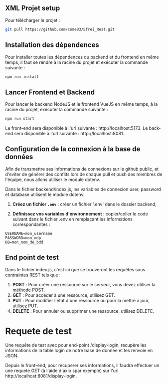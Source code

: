 ## XML Projet setup

Pour télécharger le projet :

```sh 
git pull https://github.com/come83/Efrei_Rest.git
```


## Installation des dépendences
Pour installer toutes les dépendences du backend et du frontend en même temps, il faut se rendre à la racine du projet et exécuter la commande suivante :

```sh
npm run install
```


## Lancer Frontend et Backend
Pour lancer le backend NodeJS et le frontend VueJS en même temps, à la racine du projet, exécuter la commande suivante :

```sh
npm run start
```

Le front-end sera disponible à l'url suivante : http://localhost:5173. 
Le back-end sera disponible à l'url suivante : http://localhost:8081.



## Configuration de la connexion à la base de données
Afin de transmettre ses informations de connexions sur le github public, et d'eviter de générer des conflits lors de chaque pull et push des membres de l'équipe, nous allons utiliser le module dotenv.

Dans le fichier backend/index.js, les variables de connexion user, password et database utilisent le module dotenv.

1. **Créez un fichier `.env`** :  créer un fichier '.env' dans le dossier backend, 

2. **Définissez vos variables d'environnement** : copier/coller le code suivant dans le fichier .env en remplaçant les informations correspondantes : 

```dotenv
USERNAME=mon_username
PASSWORD=mon_mdp
DB=mon_nom_de_bdd
```


## End point de test
Dans le fichier index.js, c'est ici que se trouveront les requêtes sous contraintes REST tels que :

1. **POST** : Pour créer une ressource sur le serveur, vous devez utiliser la méthode POST.
2. **GET** : Pour accéder à une ressource, utilisez GET.
3. **PUT** : Pour modifier l'état d'une ressource ou pour la mettre à jour, utilisez PUT.
4. **DELETE** : Pour annuler ou supprimer une ressource, utilisez DELETE.


# Requete de test
Une requête de test avec pour end-point /display-login, recupère les informations de la table login de notre base de donnée et les renvoie en JSON.

Depuis le front-end, pour recuperer ses informations, il faudra effectuer un une requete GET (à l'aide d'axio spar exemple) sur l'url http://localhost:8081/display-login.
